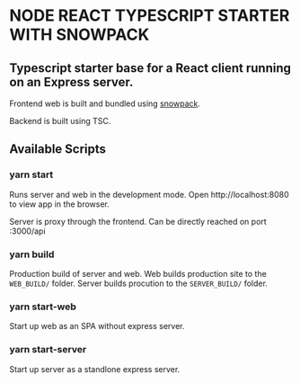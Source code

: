 # NODE REACT TYPESCRIPT STARTER WITH SNOWPACK

## Typescript starter base for a React client running on an Express server.

Frontend web is built and bundled using [snowpack](https://github.com/snowpackjs/snowpack).

Backend is built using TSC.

## Available Scripts

### yarn start

Runs server and web in the development mode.
Open http://localhost:8080 to view app in the browser.

Server is proxy through the frontend. 
Can be directly reached on port :3000/api 

### yarn build

Production build of server and web.
Web builds production site to the `WEB_BUILD/` folder.
Server builds procution to the `SERVER_BUILD/` folder. 


### yarn start-web

Start up web as an SPA without express server.

### yarn start-server

Start up server as a standlone express server.
